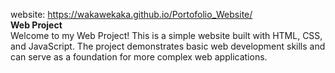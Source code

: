 website: https://wakawekaka.github.io/Portofolio_Website/<br>
<b>Web Project</b><br>
Welcome to my Web Project! This is a simple website built with HTML, CSS, and JavaScript. The project demonstrates basic web development skills and can serve as a foundation for more complex web applications.
